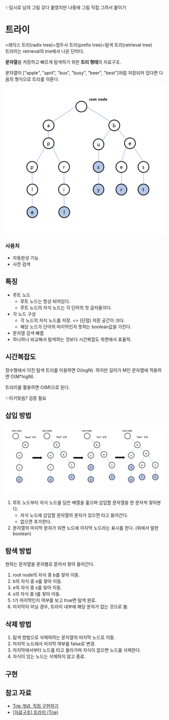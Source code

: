 ✨임시로 남의 그림 갖다 붙였지만 나중에 그림 직접 그려서 붙이기

# 트라이

=래딕스 트리(radix tree)=접두사 트리(prefix tree)=탐색 트리(retrieval tree)<br>
트라이는 retrieval의 trie에서 나온 단어다.

**문자열**을 저장하고 빠르게 탐색하기 위한 **트리 형태**의 자료구조.

문자열이 ["apple", "april", "bus", "busy", "beer", "best"]처럼 저장되어 있다면 다음의 형식으로 트리를 이룬다.

![alt text](source/image.png)

### 사용처

- 자동완성 기능
- 사전 검색

## 특징

- 루트 노드
  - 루트 노드는 항상 비어있다.
  - 루트 노드의 자식 노드는 각 단어의 첫 글자들이다.
- 각 노드 구성
  - 각 노드의 자식 노드를 저장. => (단점) 저장 공간이 크다.
  - 해당 노드가 단어의 마지막인지 뜻하는 boolean값을 가진다.
- 문자열 검색 빠름
- 하나하나 비교해서 탐색하는 것보다 시간복잡도 측면에서 효율적.

## 시간복잡도

정수형에서 이진 탐색 트리를 이용하면 O(logN). 하지만 길이가 M인 문자열에 적용하면 O(M\*logN).

트라이를 활용하면 O(M)으로 된다.

✨이거맞음? 검증 필요

## 삽입 방법

![alt text](source/image2.png)

1. 루트 노드부터 자식 노드를 담은 배열을 훑으며 삽입할 문자열을 한 문자씩 찾아본다.
   - 자식 노드에 삽입할 문자열의 문자가 있으면 타고 들어간다.
   - 없으면 추가한다.
2. 문자열의 마지막 문자가 되면 노드에 마지막 노드라는 표시를 한다. (위에서 말한 boolean)

## 탐색 방법

원하는 문자열을 문자별로 뜯어서 찾아 들어간다.

1. root node의 자식 중 b를 찾아 이동.
2. b의 자식 중 e를 찾아 이동.
3. e의 자식 중 s를 찾아 이동.
4. s의 자식 중 t를 찾아 이동.
5. t가 마지막인지 여부를 보고 true면 탐색 완료.
6. 마지막이 아닐 경우, 트라이 내부에 해당 문자가 없는 것으로 봄.

## 삭제 방법

1. 탐색 방법으로 삭제하려는 문자열의 마지막 노드로 이동.
2. 마지막 노드에서 마지막 여부를 false로 변경.
3. 마지막에서부터 노드를 타고 올라가며 자식이 없으면 노드를 삭제한다.
4. 자식이 있는 노드는 삭제하지 않고 종료.

## 구현



## 참고 자료

- [Trie 개념, 직접 구현하기](https://innovation123.tistory.com/116)
- [[자료구조] 트라이 (Trie)](https://velog.io/@kimdukbae/%EC%9E%90%EB%A3%8C%EA%B5%AC%EC%A1%B0-%ED%8A%B8%EB%9D%BC%EC%9D%B4-Trie)
